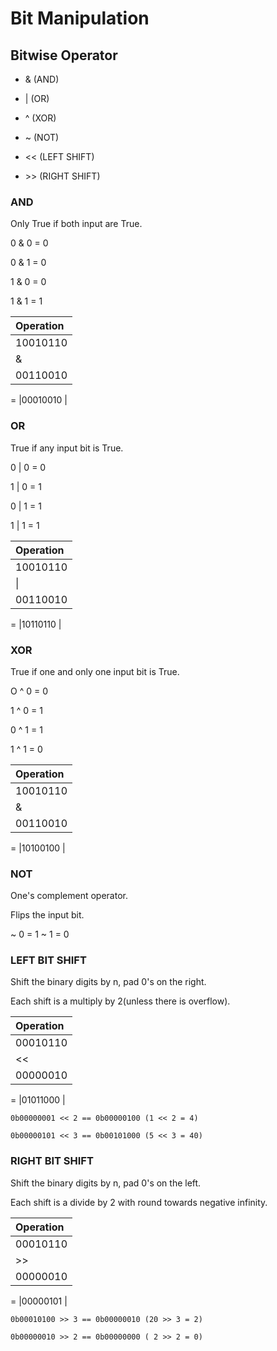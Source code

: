 # Bit Manipulation

## Bitwise Operator

- & (AND)

- | (OR)

- ^ (XOR)

- ~ (NOT)

- << (LEFT SHIFT)

- \>> (RIGHT SHIFT)


### AND

Only True if both input are True.

0 & 0 = 0

0 & 1 = 0

1 & 0 = 0

1 & 1 = 1

|Operation|
|:--------|
|10010110 |  
|&        |
|00110010 |
=
|00010010 |


### OR

True if any input bit is True.

0 | 0 = 0

1 | 0 = 1

0 | 1 = 1

1 | 1 = 1

|Operation|
|:--------|
|10010110 |  
|\|       |
|00110010 |
=
|10110110 |

### XOR

True if one and only one input bit is True.

O ^ 0 = 0

1 ^ 0 = 1

0 ^ 1 = 1

1 ^ 1 = 0

|Operation|
|:--------|
|10010110 |  
|&        |
|00110010 |
=
|10100100 |

### NOT

One's complement operator.

Flips the input bit.

~ 0 = 1
~ 1 = 0


### LEFT BIT SHIFT

Shift the binary digits by n, pad 0's on the right.

Each shift is a multiply by 2(unless there is overflow).

|Operation|
|:--------|
|00010110 |  
|<<       |
|00000010 | left shift by 2 == multiply by 2
=
|01011000 |


```
0b00000001 << 2 == 0b00000100 (1 << 2 = 4)

0b00000101 << 3 == 0b00101000 (5 << 3 = 40)
```


### RIGHT BIT SHIFT

Shift the binary digits by n, pad 0's on the left.

Each shift is a divide by 2 with round towards negative infinity.


|Operation|
|:--------|
|00010110 |  
|>>       |
|00000010 | right shift by 2 == divide by 2
=
|00000101 |


```
0b00010100 >> 3 == 0b00000010 (20 >> 3 = 2)

0b00000010 >> 2 == 0b00000000 ( 2 >> 2 = 0)
```
